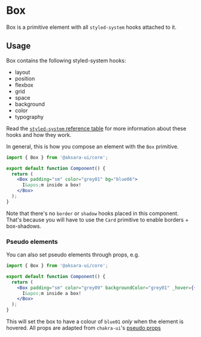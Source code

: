 # Box

Box is a primitive element with all `styled-system` hooks attached to it.

## Usage

Box contains the following styled-system hooks:

- layout
- position
- flexbox
- grid
- space
- background
- color
- typography

Read the [`styled-system` reference table](https://styled-system.com/table) for more information about these hooks and how they work.

In general, this is how you compose an element with the `Box` primitive.

```jsx
import { Box } from '@aksara-ui/core';

export default function Component() {
  return (
    <Box padding="sm" color="grey01" bg="blue06">
      I&apos;m inside a box!
    </Box>
  );
}
```

Note that there's no `border` or `shadow` hooks placed in this component. That's because you will have to use the `Card` primitive to enable borders + box-shadows.

### Pseudo elements

You can also set pseudo elements through props, e.g.

```jsx
import { Box } from '@aksara-ui/core';

export default function Component() {
  return (
    <Box padding="sm" color="grey09" backgroundColor="grey01" _hover={{ backgroundColor: 'blue01' }}>
      I&apos;m inside a box!
    </Box>
  );
}
```

This will set the box to have a colour of `blue01` _only_ when the element is hovered. All props are adapted from `chakra-ui`'s [pseudo props](https://chakra-ui.com/docs/features/style-props#pseudo)
